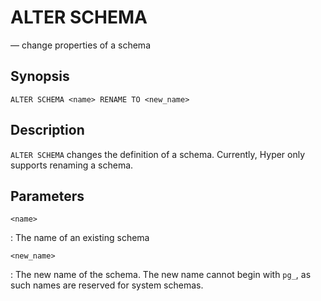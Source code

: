 # ALTER SCHEMA

— change properties of a schema

## Synopsis

```sql_template
ALTER SCHEMA <name> RENAME TO <new_name>
```

## Description

`ALTER SCHEMA` changes the definition of a schema. Currently, Hyper only
supports renaming a schema.

## Parameters

`<name>`

:   The name of an existing schema

`<new_name>`

:   The new name of the schema. The new name cannot begin with `pg_`, as
    such names are reserved for system schemas.